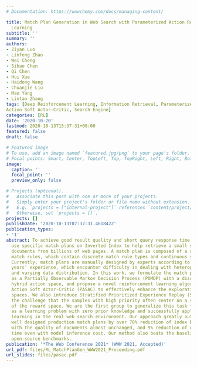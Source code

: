 ```yaml
---
# Documentation: https://wowchemy.com/docs/managing-content/

title: Match Plan Generation in Web Search with Parameterized Action Reinforcement
  Learning
subtitle: ''
summary: ''
authors:
- Ziyan Luo
- Linfeng Zhao
- Wei Cheng
- Sihao Chen
- Qi Chen
- Hui Xue
- Haidong Wang
- Chuanjie Liu
- Mao Yang
- Lintao Zhang
tags: [Deep Reinforcement Learning, Information Retrieval, Parameterized
Action Soft Actor-Critic, Search Engine]
categories: [RL]
date: '2020-10-20'
lastmod: 2020-10-13T15:37:31+08:00
featured: false
draft: false

# Featured image
# To use, add an image named `featured.jpg/png` to your page's folder.
# Focal points: Smart, Center, TopLeft, Top, TopRight, Left, Right, BottomLeft, Bottom, BottomRight.
image:
  caption: ''
  focal_point: ''
  preview_only: false

# Projects (optional).
#   Associate this post with one or more of your projects.
#   Simply enter your project's folder or file name without extension.
#   E.g. `projects = ["internal-project"]` references `content/project/deep-learning/index.md`.
#   Otherwise, set `projects = []`.
projects: []
publishDate: '2020-10-13T07:37:31.461842Z'
publication_types:
- '1'
abstract: To achieve good result quality and short query response time, search engines
  use specific match plans on Inverted Index to help retrieve a small set of relevant
  documents from billions of web pages. A match plan is composed of a sequence of
  match rules, which contain discrete match rule types and continuous stopping quotas.
  Currently, match plans are manually designed by experts according to their several
  years’ experience, which encounter difficulty in dealing with heterogeneous queries
  and varying data distribution. In this work, we formulate the match plan generation
  as a Partially Observable Markov Decision Process (POMDP) with a discrete-continuous
  hybrid action space, and propose a novel reinforcement learning algorithm Parameterized
  Action Soft Actor-Critic (PASAC) to effectively enhance the exploration in both
  spaces. We also introduce Stratified Prioritized Experience Replay (SPER) to address
  the challenge that the samples with high priority often center on a small range
  of the reward space. We are the first group to generalize this task for all queries
  as a learning problem with zero prior knowledge and successfully apply deep reinforcement
  learning in the real web search environment. Our approach greatly outperforms the
  well designed production match plans by over 70% reduction of index block accesses
  with the quality of documents almost unchanged, and 9% reduction of query response
  time even with model inference cost. Our method also beats the baselines on some
  open-source benchmarks.
publication: '*The Web Conference 2021* (WWW 2021, Accepted)'
url_pdf: files/RL_MatchPlanGen_WWW2021_Proceeding.pdf
url_slides: files/pasac.pdf
---
```

